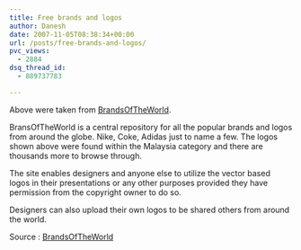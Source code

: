 ```yaml
---
title: Free brands and logos
author: Danesh
date: 2007-11-05T08:38:34+00:00
url: /posts/free-brands-and-logos/
pvc_views:
  - 2884
dsq_thread_id:
  - 889737783

---
```

Above were taken from [BrandsOfTheWorld][1].

BransOfTheWorld is a central repository for all the popular brands and logos from around the globe. Nike, Coke, Adidas just to name a few. The logos shown above were found within the Malaysia category and there are thousands more to browse through.

The site enables designers and anyone else to utilize the vector based logos in their presentations or any other purposes provided they have permission from the copyright owner to do so.

Designers can also upload their own logos to be shared others from around the world.

Source : [BrandsOfTheWorld][1]

 [1]: http://brandsoftheworld.com/